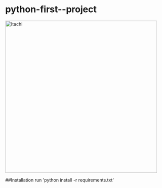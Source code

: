 # python-first--project

<img width="479" alt="Itachi" src="https://user-images.githubusercontent.com/73449489/188127622-f8fae517-05e0-4d5a-8767-525c8f25cbb8.png">

##Installation
run 'python install -r requirements.txt'

